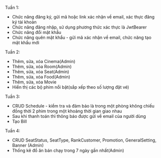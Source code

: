 Tuần 1:
  - Chức năng đăng ký, gửi mã hoặc link xác nhận về email, xác thực đăng ký tài khoản
  - Chức năng đăng nhập, sử dụng phương thức xác thực là JwtBearer
  - Chức năng đổi mật khẩu
  - Chức năng quên mật khẩu - gửi mã xác nhận về email, chức năng tạo mật khẩu mới
  
Tuần 2:
  - Thêm, sửa, xóa Cinema(Admin)
  - Thêm, sửa, xóa Room(Admin)
  - Thêm, sửa, xóa Seat(Admin)
  - Thêm, sửa, xóa Food(Admin)
  - Thêm, sửa, xóa Movie
  - Hiển thị các bộ phim nổi bật(sắp xếp theo số lượng đặt vé)
    
Tuần 3:
  - CRUD Schedule - kiểm tra và đảm bảo là trong một phòng không chiếu đồng thời 2 phim trong một khoảng thời gian giao nhau
  - Sau khi thanh toán thì thông báo được gửi về email của người dùng
  - Tạo Bill

Tuần 4:
  - CRUD SeatStatus, SeatType, RankCustomer, Promotion, GeneralSetting, Banner (Admin)
  - Thống kê đồ ăn bán chạy trong 7 ngày gần nhất(Admin)
